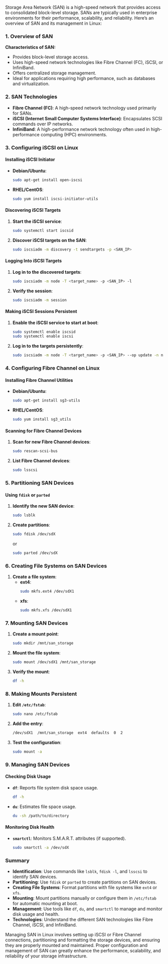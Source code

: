 Storage Area Network (SAN) is a high-speed network that provides access to consolidated block-level storage. SANs are typically used in enterprise environments for their performance, scalability, and reliability. Here’s an overview of SAN and its management in Linux:

### 1. **Overview of SAN**

**Characteristics of SAN:**
- Provides block-level storage access.
- Uses high-speed network technologies like Fibre Channel (FC), iSCSI, or InfiniBand.
- Offers centralized storage management.
- Ideal for applications requiring high performance, such as databases and virtualization.

### 2. **SAN Technologies**

- **Fibre Channel (FC)**: A high-speed network technology used primarily for SANs.
- **iSCSI (Internet Small Computer Systems Interface)**: Encapsulates SCSI commands over IP networks.
- **InfiniBand**: A high-performance network technology often used in high-performance computing (HPC) environments.

### 3. **Configuring iSCSI on Linux**

#### Installing iSCSI Initiator

- **Debian/Ubuntu**:
  ```sh
  sudo apt-get install open-iscsi
  ```

- **RHEL/CentOS**:
  ```sh
  sudo yum install iscsi-initiator-utils
  ```

#### Discovering iSCSI Targets

1. **Start the iSCSI service**:
   ```sh
   sudo systemctl start iscsid
   ```

2. **Discover iSCSI targets on the SAN**:
   ```sh
   sudo iscsiadm -m discovery -t sendtargets -p <SAN_IP>
   ```

#### Logging Into iSCSI Targets

1. **Log in to the discovered targets**:
   ```sh
   sudo iscsiadm -m node -T <target_name> -p <SAN_IP> -l
   ```

2. **Verify the session**:
   ```sh
   sudo iscsiadm -m session
   ```

#### Making iSCSI Sessions Persistent

1. **Enable the iSCSI service to start at boot**:
   ```sh
   sudo systemctl enable iscsid
   sudo systemctl enable iscsi
   ```

2. **Log in to the targets persistently**:
   ```sh
   sudo iscsiadm -m node -T <target_name> -p <SAN_IP> --op update -n node.startup -v automatic
   ```

### 4. **Configuring Fibre Channel on Linux**

#### Installing Fibre Channel Utilities

- **Debian/Ubuntu**:
  ```sh
  sudo apt-get install sg3-utils
  ```

- **RHEL/CentOS**:
  ```sh
  sudo yum install sg3_utils
  ```

#### Scanning for Fibre Channel Devices

1. **Scan for new Fibre Channel devices**:
   ```sh
   sudo rescan-scsi-bus
   ```

2. **List Fibre Channel devices**:
   ```sh
   sudo lsscsi
   ```

### 5. **Partitioning SAN Devices**

#### Using `fdisk` or `parted`

1. **Identify the new SAN device**:
   ```sh
   sudo lsblk
   ```

2. **Create partitions**:
   ```sh
   sudo fdisk /dev/sdX
   ```
   or
   ```sh
   sudo parted /dev/sdX
   ```

### 6. **Creating File Systems on SAN Devices**

1. **Create a file system**:
   - **ext4**:
     ```sh
     sudo mkfs.ext4 /dev/sdX1
     ```
   - **xfs**:
     ```sh
     sudo mkfs.xfs /dev/sdX1
     ```

### 7. **Mounting SAN Devices**

1. **Create a mount point**:
   ```sh
   sudo mkdir /mnt/san_storage
   ```

2. **Mount the file system**:
   ```sh
   sudo mount /dev/sdX1 /mnt/san_storage
   ```

3. **Verify the mount**:
   ```sh
   df -h
   ```

### 8. **Making Mounts Persistent**

1. **Edit `/etc/fstab`**:
   ```sh
   sudo nano /etc/fstab
   ```

2. **Add the entry**:
   ```sh
   /dev/sdX1  /mnt/san_storage  ext4  defaults  0  2
   ```

3. **Test the configuration**:
   ```sh
   sudo mount -a
   ```

### 9. **Managing SAN Devices**

#### Checking Disk Usage

- **`df`**: Reports file system disk space usage.
  ```sh
  df -h
  ```

- **`du`**: Estimates file space usage.
  ```sh
  du -sh /path/to/directory
  ```

#### Monitoring Disk Health

- **`smartctl`**: Monitors S.M.A.R.T. attributes (if supported).
  ```sh
  sudo smartctl -a /dev/sdX
  ```

### Summary

- **Identification**: Use commands like `lsblk`, `fdisk -l`, and `lsscsi` to identify SAN devices.
- **Partitioning**: Use `fdisk` or `parted` to create partitions on SAN devices.
- **Creating File Systems**: Format partitions with file systems like `ext4` or `xfs`.
- **Mounting**: Mount partitions manually or configure them in `/etc/fstab` for automatic mounting at boot.
- **Management**: Use tools like `df`, `du`, and `smartctl` to manage and monitor disk usage and health.
- **Technologies**: Understand the different SAN technologies like Fibre Channel, iSCSI, and InfiniBand.

Managing SAN in Linux involves setting up iSCSI or Fibre Channel connections, partitioning and formatting the storage devices, and ensuring they are properly mounted and maintained. Proper configuration and management of SAN can greatly enhance the performance, scalability, and reliability of your storage infrastructure.
